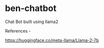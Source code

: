# ben-chatbot
Chat Bot built using llama2

References -

https://huggingface.co/meta-llama/Llama-2-7b
